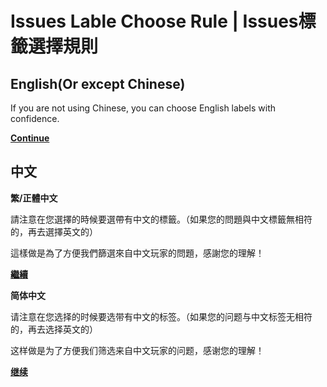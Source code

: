 # Issues Lable Choose Rule | Issues標籤選擇規則

## English(Or except Chinese)

If you are not using Chinese, you can choose English labels with confidence.

[**Continue**](https://github.com/Jansuoh/FeeaSim/issues/new)

## 中文

**繁/正體中文**

請注意在您選擇的時候要選帶有中文的標籤。（如果您的問題與中文標籤無相符的，再去選擇英文的）

這樣做是為了方便我們篩選來自中文玩家的問題，感謝您的理解！

[**繼續**](https://github.com/Jansuoh/FeeaSim/issues/new)

**简体中文**

请注意在您选择的时候要选带有中文的标签。（如果您的问题与中文标签无相符的，再去选择英文的）

这样做是为了方便我们筛选来自中文玩家的问题，感谢您的理解！

[**继续**](https://github.com/Jansuoh/FeeaSim/issues/new)